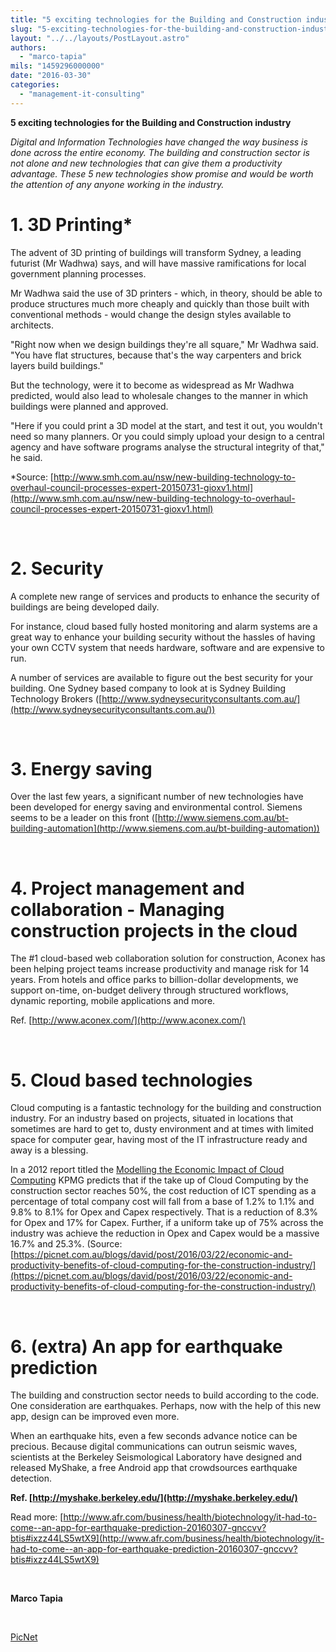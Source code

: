 ```yaml
---
title: "5 exciting technologies for the Building and Construction industry"
slug: "5-exciting-technologies-for-the-building-and-construction-industry"
layout: "../../layouts/PostLayout.astro"
authors: 
  - "marco-tapia"
mils: "1459296000000"
date: "2016-03-30"
categories: 
  - "management-it-consulting"
---
```


**5 exciting technologies for the Building and Construction industry**

_Digital and Information Technologies have changed the way business is done across the entire economy. The building and construction sector is not alone and new technologies that can give them a productivity advantage. These 5 new technologies show promise and would be worth the attention of any anyone working in the industry._

# 1\. 3D Printing\*

The advent of 3D printing of buildings will transform Sydney, a leading futurist (Mr Wadhwa) says, and will have massive ramifications for local government planning processes.

Mr Wadhwa said the use of 3D printers - which, in theory, should be able to produce structures much more cheaply and quickly than those built with conventional methods - would change the design styles available to architects.

"Right now when we design buildings they're all square," Mr Wadhwa said. "You have flat structures, because that's the way carpenters and brick layers build buildings."

But the technology, were it to become as widespread as Mr Wadhwa predicted, would also lead to wholesale changes to the manner in which buildings were planned and approved.

"Here if you could print a 3D model at the start, and test it out, you wouldn't need so many planners. Or you could simply upload your design to a central agency and have software programs analyse the structural integrity of that," he said.

\*Source: [http://www.smh.com.au/nsw/new-building-technology-to-overhaul-council-processes-expert-20150731-gioxv1.html](http://www.smh.com.au/nsw/new-building-technology-to-overhaul-council-processes-expert-20150731-gioxv1.html)

 

# 2\. Security

A complete new range of services and products to enhance the security of buildings are being developed daily.

For instance, cloud based fully hosted monitoring and alarm systems are a great way to enhance your building security without the hassles of having your own CCTV system that needs hardware, software and are expensive to run.

A number of services are available to figure out the best security for your building. One Sydney based company to look at is Sydney Building Technology Brokers ([http://www.sydneysecurityconsultants.com.au/](http://www.sydneysecurityconsultants.com.au/))

 

# 3\. Energy saving

Over the last few years, a significant number of new technologies have been developed for energy saving and environmental control. Siemens seems to be a leader on this front ([http://www.siemens.com.au/bt-building-automation](http://www.siemens.com.au/bt-building-automation))

 

# 4\. Project management and collaboration - Managing construction projects in the cloud

The #1 cloud-based web collaboration solution for construction, Aconex has been helping project teams increase productivity and manage risk for 14 years. From hotels and office parks to billion-dollar developments, we support on-time, on-budget delivery through structured workflows, dynamic reporting, mobile applications and more.

Ref. [http://www.aconex.com/](http://www.aconex.com/)

 

# 5\. Cloud based technologies

Cloud computing is a fantastic technology for the building and construction industry. For an industry based on projects, situated in locations that sometimes are hard to get to, dusty environment and at times with limited space for computer gear, having most of the IT infrastructure ready and away is a blessing.

In a 2012 report titled the [Modelling the Economic Impact of Cloud Computing](https://www.kpmg.com/AU/en/IssuesAndInsights/ArticlesPublications/Documents/modelling-economic-impact-cloud-computing.pdf) KPMG predicts that if the take up of Cloud Computing by the construction sector reaches 50%, the cost reduction of ICT spending as a percentage of total company cost will fall from a base of 1.2% to 1.1% and 9.8% to 8.1% for Opex and Capex respectively. That is a reduction of 8.3% for Opex and 17% for Capex. Further, if a uniform take up of 75% across the industry was achieve the reduction in Opex and Capex would be a massive 16.7% and 25.3%. (Source: [https://picnet.com.au/blogs/david/post/2016/03/22/economic-and-productivity-benefits-of-cloud-computing-for-the-construction-industry/](https://picnet.com.au/blogs/david/post/2016/03/22/economic-and-productivity-benefits-of-cloud-computing-for-the-construction-industry/)

 

# 6\. (extra) An app for earthquake prediction

The building and construction sector needs to build according to the code. One consideration are earthquakes. Perhaps, now with the help of this new app, design can be improved even more.

When an earthquake hits, even a few seconds advance notice can be precious. Because digital communications can outrun seismic waves, scientists at the Berkeley Seismological Laboratory have designed and released MyShake, a free Android app that crowdsources earthquake detection.

**Ref. [http://myshake.berkeley.edu/](http://myshake.berkeley.edu/)**

Read more: [http://www.afr.com/business/health/biotechnology/it-had-to-come--an-app-for-earthquake-prediction-20160307-gnccvv?btis#ixzz44LS5wtX9](http://www.afr.com/business/health/biotechnology/it-had-to-come--an-app-for-earthquake-prediction-20160307-gnccvv?btis#ixzz44LS5wtX9)

 

**Marco Tapia**

 

[PicNet](http://www.PicNet.com.au)
